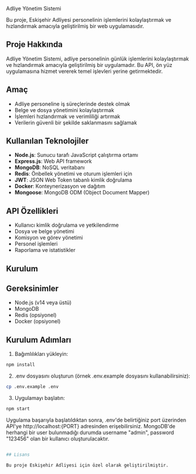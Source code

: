 Adliye Yönetim Sistemi 

Bu proje, Eskişehir Adliyesi personelinin işlemlerini kolaylaştırmak ve hızlandırmak amacıyla geliştirilmiş bir web uygulamasıdır.

## Proje Hakkında

Adliye Yönetim Sistemi, adliye personelinin günlük işlemlerini kolaylaştırmak ve hızlandırmak amacıyla geliştirilmiş bir uygulamadır. Bu API, ön yüz uygulamasına hizmet vererek temel işlevleri yerine getirmektedir.

## Amaç

- Adliye personeline iş süreçlerinde destek olmak
- Belge ve dosya yönetimini kolaylaştırmak
- İşlemleri hızlandırmak ve verimliliği artırmak
- Verilerin güvenli bir şekilde saklanmasını sağlamak

## Kullanılan Teknolojiler

- **Node.js**: Sunucu tarafı JavaScript çalıştırma ortamı
- **Express.js**: Web API framework
- **MongoDB**: NoSQL veritabanı
- **Redis**: Önbellek yönetimi ve oturum işlemleri için
- **JWT**: JSON Web Token tabanlı kimlik doğrulama
- **Docker**: Konteynerizasyon ve dağıtım
- **Mongoose**: MongoDB ODM (Object Document Mapper)

## API Özellikleri

- Kullanıcı kimlik doğrulama ve yetkilendirme
- Dosya ve belge yönetimi
- Komisyon ve görev yönetimi
- Personel işlemleri
- Raporlama ve istatistikler

## Kurulum

## Gereksinimler

- Node.js (v14 veya üstü)
- MongoDB
- Redis (opsiyonel)
- Docker (opsiyonel)

## Kurulum Adımları

1. Bağımlılıkları yükleyin:
```bash
npm install
```

2. .env dosyasını oluşturun (örnek .env.example dosyasını kullanabilirsiniz):
```bash
cp .env.example .env
```

3. Uygulamayı başlatın:
```bash
npm start
```

Uygulama başarıyla başlatıldıktan sonra, .env'de belirtiğiniz port üzerinden API'ye http://localhost:{PORT} adresinden erişebilirsiniz.
MongoDB'de herhangi bir user bulunmadığı durumda username "admin", password "123456" olan bir kullanıcı oluşturulacaktır.
```bash

## Lisans

Bu proje Eskişehir Adliyesi için özel olarak geliştirilmiştir.